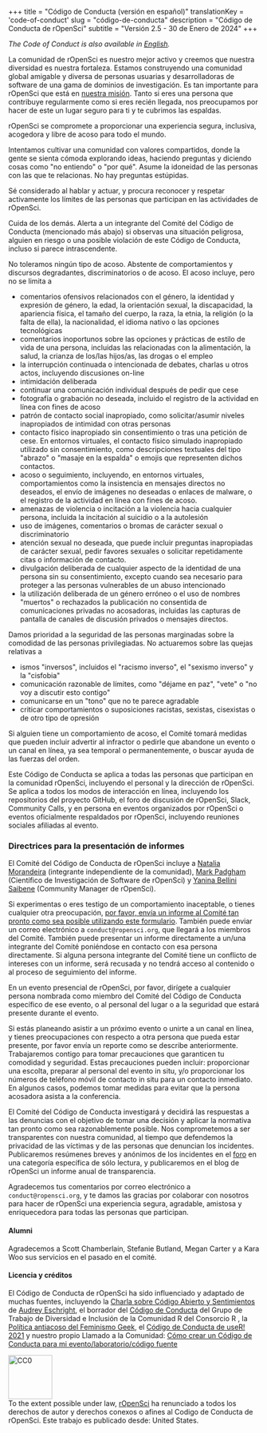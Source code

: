 +++
title = "Código de Conducta (versión en español)"
translationKey = 'code-of-conduct'
slug = "código-de-conducta"
description = "Código de Conducta de rOpenSci"
subtitle = "Versión 2.5 - 30 de Enero de 2024"
+++

_The Code of Conduct is also available in [English](/code-of-conduct)._

La comunidad de rOpenSci es nuestro mejor activo y creemos que nuestra diversidad es nuestra fortaleza. Estamos construyendo una comunidad global amigable y diversa de personas usuarias y desarrolladoras de software de una gama de dominios de investigación. Es tan importante para rOpenSci que está en [nuestra misión](/about/). Tanto si eres una persona que contribuye regularmente como si eres recién llegada, nos preocupamos por hacer de este un lugar seguro para ti y te cubrimos las espaldas.

rOpenSci se compromete a proporcionar una experiencia segura, inclusiva, acogedora y libre de acoso para todo el mundo.

Intentamos cultivar una comunidad con valores compartidos, donde la gente se sienta cómoda explorando ideas, haciendo preguntas y diciendo cosas como "no entiendo" o "por qué". Asume la idoneidad de las personas con las que te relacionas. No hay preguntas estúpidas.

Sé considerado al hablar y actuar, y procura reconocer y respetar activamente los límites de las personas que participan en las actividades de rOpenSci.

Cuida de los demás. Alerta a un integrante del Comité del Código de Conducta (mencionado más abajo) si observas una situación peligrosa, alguien en riesgo o una posible violación de este Código de Conducta, incluso si parece intrascendente.

No toleramos ningún tipo de acoso. Abstente de comportamientos y discursos degradantes, discriminatorios o de acoso. El acoso incluye, pero no se limita a

- comentarios ofensivos relacionados con el género, la identidad y expresión de género, la edad, la orientación sexual, la discapacidad, la apariencia física, el tamaño del cuerpo, la raza, la etnia, la religión (o la falta de ella), la nacionalidad, el idioma nativo o las opciones tecnológicas
- comentarios inoportunos sobre las opciones y prácticas de estilo de vida de una persona, incluidas las relacionadas con la alimentación, la salud, la crianza de los/las hijos/as, las drogas o el empleo
- la interrupción continuada o intencionada de debates, charlas u otros actos, incluyendo discusiones on-line
- intimidación deliberada
- continuar una comunicación individual después de pedir que cese
- fotografía o grabación no deseada, incluido el registro de la actividad en línea con fines de acoso
- patrón de contacto social inapropiado, como solicitar/asumir niveles inapropiados de intimidad con otras personas
- contacto físico inapropiado sin consentimiento o tras una petición de cese. En entornos virtuales, el contacto físico simulado inapropiado utilizado sin consentimiento, como descripciones textuales del tipo "abrazo" o "masaje en la espalda" o emojis que representen dichos contactos.
- acoso o seguimiento, incluyendo, en entornos virtuales, comportamientos como la insistencia en mensajes directos no deseados, el envío de imágenes no deseadas o enlaces de malware, o el registro de la actividad en línea con fines de acoso.
- amenazas de violencia o incitación a la violencia hacia cualquier persona, incluida la incitación al suicidio o a la autolesión
- uso de imágenes, comentarios o bromas de carácter sexual o discriminatorio
- atención sexual no deseada, que puede incluir preguntas inapropiadas de carácter sexual, pedir favores sexuales o solicitar repetidamente citas o información de contacto.
- divulgación deliberada de cualquier aspecto de la identidad de una persona sin su consentimiento, excepto cuando sea necesario para proteger a las personas vulnerables de un abuso intencionado
- la utilización deliberada de un género erróneo o el uso de nombres "muertos" o rechazados
la publicación no consentida de comunicaciones privadas no acosadoras, incluidas las capturas de pantalla de canales de discusión privados o mensajes directos.

Damos prioridad a la seguridad de las personas marginadas sobre la comodidad de las personas privilegiadas. No actuaremos sobre las quejas relativas a

- ismos "inversos", incluidos el "racismo inverso", el "sexismo inverso" y la "cisfobia"
- comunicación razonable de límites, como "déjame en paz", "vete" o "no voy a discutir esto contigo"
- comunicarse en un "tono" que no te parece agradable
- criticar comportamientos o suposiciones racistas, sexistas, cisexistas o de otro tipo de opresión

Si alguien tiene un comportamiento de acoso, el Comité tomará medidas que pueden incluir advertir al infractor o pedirle que abandone un evento o un canal en línea, ya sea temporal o permanentemente, o buscar ayuda de las fuerzas del orden.

Este Código de Conducta se aplica a todas las personas que participan en la comunidad rOpenSci, incluyendo el personal y la dirección de rOpenSci. Se aplica a todos los modos de interacción en línea, incluyendo los repositorios del proyecto GitHub, el foro de discusión de rOpenSci, Slack, Community Calls, y en persona en eventos organizados por rOpenSci o eventos oficialmente respaldados por rOpenSci, incluyendo reuniones sociales afiliadas al evento.

### Directrices para la presentación de informes

El Comité del Código de Conducta de rOpenSci incluye a [Natalia Morandeira](https://nmorandeira.netlify.app) (integrante independiente de la comunidad), [Mark Padgham](/autor/mark-padgham) (Científico de Investigación de Software de rOpenSci) y [Yanina Bellini Saibene](/author/yanina-bellini-saibene/) (Community Manager de rOpenSci).

Si experimentas o eres testigo de un comportamiento inaceptable, o tienes cualquier otra preocupación, [por favor, envía un informe al Comité tan pronto como sea posible utilizando este formulario](https://forms.gle/8zKztThp2yLJ6KYa6). También puede enviar un correo electrónico a `conduct@ropensci.org`, que llegará a los miembros del Comité. También puede presentar un informe directamente a un/una integrante del Comité poniéndose en contacto con esa persona directamente. Si alguna persona integrante del Comité tiene un conflicto de intereses con un informe, será recusada y no tendrá acceso al contenido o al proceso de seguimiento del informe. 

En un evento presencial de rOpenSci, por favor, dirígete a cualquier persona nombrada como miembro del Comité del Código de Conducta específico de ese evento, o al personal del lugar o a la seguridad que estará presente durante el evento.

Si estás planeando asistir a un próximo evento o unirte a un canal en línea, y tienes preocupaciones con respecto a otra persona que pueda estar presente, por favor envía un reporte como se describe anteriormente. Trabajaremos contigo para tomar precauciones que garanticen tu comodidad y seguridad. Estas precauciones pueden incluir: proporcionar una escolta, preparar al personal del evento in situ, y/o proporcionar los números de teléfono móvil de contacto in situ para un contacto inmediato. En algunos casos, podemos tomar medidas para evitar que la persona acosadora asista a la conferencia.

El Comité del Código de Conducta investigará y decidirá las respuestas a las denuncias con el objetivo de tomar una decisión y aplicar la normativa tan pronto como sea razonablemente posible. Nos comprometemos a ser transparentes con nuestra comunidad, al tiempo que defendemos la privacidad de las víctimas y de las personas que denuncian los incidentes. Publicaremos resúmenes breves y anónimos de los incidentes en el [foro](https://discuss.ropensci.org/c/conduct) en una categoría específica de sólo lectura, y publicaremos en el blog de rOpenSci un informe anual de transparencia.

Agradecemos tus comentarios por correo electrónico a `conduct@ropensci.org`, y te damos las gracias por colaborar con nosotros para hacer de rOpenSci una experiencia segura, agradable, amistosa y enriquecedora para todas las personas que participan.

#### Alumni

Agradecemos a Scott Chamberlain, Stefanie Butland, Megan Carter y a Kara Woo sus servicios en el pasado en el comité.


#### Licencia y créditos
El Código de Conducta de rOpenSci ha sido influenciado y adaptado de muchas fuentes, incluyendo la [Charla sobre Código Abierto y Sentimientos](https://youtu.be/nizfHxg8y3o) de [Audrey Eschright](https://lifeofaudrey.com/), el borrador del [Código de Conducta](https://github.com/RConsortium/RCDI-WG/blob/0ca0a91dccc9296ff53a5806f52a2a49dbb8850d/conduct/code-of-conduct.md) del Grupo de Trabajo de Diversidad e Inclusión de la Comunidad R del Consorcio R , la [Política antiacoso del Feminismo Geek](https://geekfeminism.wikia.com/wiki/Community_anti-harassment/Policy), el [Código de Conducta de useR! 2021](https://user2021.r-project.org/participation/coc/) y nuestro propio Llamado a la Comunidad: [Cómo crear un Código de Conducta para mi evento/laboratorio/código fuente](/commcalls/2016-12-15/)

<p xmlns:dct="http://purl.org/dc/terms/" xmlns:vcard="http://www.w3.org/2001/vcard-rdf/3.0#">
  <a rel="license"
     href="https://creativecommons.org/publicdomain/zero/1.0/">
    <img src="https://i.creativecommons.org/p/zero/1.0/88x31.png" style="border-style: none; width: 88px;" alt="CC0" />
  </a>
  <br />
  To the extent possible under law,
  <a rel="dct:publisher"
     href="https://ropensci.org/">
    <span property="dct:title">rOpenSci</span></a>
  ha renunciado a todos los derechos de autor y derechos conexos o afines al
  <span property="dct:title">Codigo de Conducta de rOpenSci</span>.
Este trabajo es publicado desde:
<span property="vcard:Country" datatype="dct:ISO3166"
      content="US" about="https://ropensci.org/">
  United States</span>.
</p>
